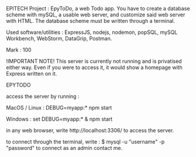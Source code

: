 EPITECH Project : EpyToDo, a web Todo app.
You have to create a database scheme with mySQL, a usable web server, and customize said web server with HTML.
The database scheme must be written through a terminal.

Used software/utilities : ExpressJS, nodejs, nodemon, popSQL, mySQL Workbench, WebStorm, DataGrip, Postman.



Mark : 100

!IMPORTANT NOTE!
This server is currently not running and is privatised either way. Even if you were to access it, it would show a homepage with Express written on it.

EPYTODO

access the server by running :

MacOS / Linux : DEBUG=myapp:* npm start

Windows : set DEBUG=myapp:* & npm start

in any web browser, write http://localhost:3306/ to access the server.

to connect through the terminal, write : $ mysql -u "username" -p "password"
to connect as an admin contact me.

